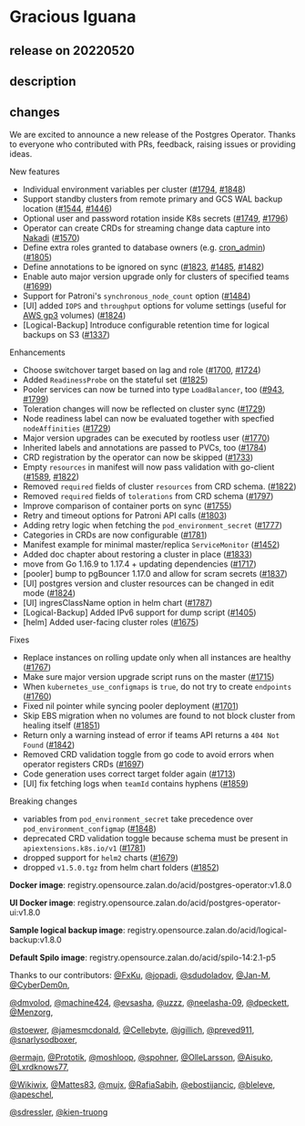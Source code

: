 # Gracious Iguana

## release on 20220520

## description

## changes

We are excited to announce a new release of the Postgres Operator. Thanks to everyone who contributed with PRs, feedback, raising issues or providing ideas.

New features

* Individual environment variables per cluster (<a class="issue-link js-issue-link" data-error-text="Failed to load title" data-id="1146488992" data-permission-text="Title is private" data-url="https://github.com/zalando/postgres-operator/issues/1794" data-hovercard-type="pull_request" data-hovercard-url="/zalando/postgres-operator/pull/1794/hovercard" href="https://github.com/zalando/postgres-operator/pull/1794">#1794</a>, <a class="issue-link js-issue-link" data-error-text="Failed to load title" data-id="1202009666" data-permission-text="Title is private" data-url="https://github.com/zalando/postgres-operator/issues/1848" data-hovercard-type="pull_request" data-hovercard-url="/zalando/postgres-operator/pull/1848/hovercard" href="https://github.com/zalando/postgres-operator/pull/1848">#1848</a>)
* Support standby clusters from remote primary and GCS WAL backup location (<a class="issue-link js-issue-link" data-error-text="Failed to load title" data-id="933809516" data-permission-text="Title is private" data-url="https://github.com/zalando/postgres-operator/issues/1544" data-hovercard-type="pull_request" data-hovercard-url="/zalando/postgres-operator/pull/1544/hovercard" href="https://github.com/zalando/postgres-operator/pull/1544">#1544</a>, <a class="issue-link js-issue-link" data-error-text="Failed to load title" data-id="852559233" data-permission-text="Title is private" data-url="https://github.com/zalando/postgres-operator/issues/1446" data-hovercard-type="pull_request" data-hovercard-url="/zalando/postgres-operator/pull/1446/hovercard" href="https://github.com/zalando/postgres-operator/pull/1446">#1446</a>)
* Optional user and password rotation inside K8s secrets (<a class="issue-link js-issue-link" data-error-text="Failed to load title" data-id="1109573554" data-permission-text="Title is private" data-url="https://github.com/zalando/postgres-operator/issues/1749" data-hovercard-type="pull_request" data-hovercard-url="/zalando/postgres-operator/pull/1749/hovercard" href="https://github.com/zalando/postgres-operator/pull/1749">#1749</a>, <a class="issue-link js-issue-link" data-error-text="Failed to load title" data-id="1148227573" data-permission-text="Title is private" data-url="https://github.com/zalando/postgres-operator/issues/1796" data-hovercard-type="pull_request" data-hovercard-url="/zalando/postgres-operator/pull/1796/hovercard" href="https://github.com/zalando/postgres-operator/pull/1796">#1796</a>)
* Operator can create CRDs for streaming change data capture into <a href="https://nakadi.io/" rel="nofollow">Nakadi</a> (<a class="issue-link js-issue-link" data-error-text="Failed to load title" data-id="954027483" data-permission-text="Title is private" data-url="https://github.com/zalando/postgres-operator/issues/1570" data-hovercard-type="pull_request" data-hovercard-url="/zalando/postgres-operator/pull/1570/hovercard" href="https://github.com/zalando/postgres-operator/pull/1570">#1570</a>)
* Define extra roles granted to database owners (e.g. <a href="https://github.com/zalando/spilo/pull/699" data-hovercard-type="pull_request" data-hovercard-url="/zalando/spilo/pull/699/hovercard">cron_admin</a>) (<a class="issue-link js-issue-link" data-error-text="Failed to load title" data-id="1157512982" data-permission-text="Title is private" data-url="https://github.com/zalando/postgres-operator/issues/1805" data-hovercard-type="pull_request" data-hovercard-url="/zalando/postgres-operator/pull/1805/hovercard" href="https://github.com/zalando/postgres-operator/pull/1805">#1805</a>)
* Define annotations to be ignored on sync (<a class="issue-link js-issue-link" data-error-text="Failed to load title" data-id="1178130960" data-permission-text="Title is private" data-url="https://github.com/zalando/postgres-operator/issues/1823" data-hovercard-type="pull_request" data-hovercard-url="/zalando/postgres-operator/pull/1823/hovercard" href="https://github.com/zalando/postgres-operator/pull/1823">#1823</a>, <a class="issue-link js-issue-link" data-error-text="Failed to load title" data-id="876800120" data-permission-text="Title is private" data-url="https://github.com/zalando/postgres-operator/issues/1485" data-hovercard-type="pull_request" data-hovercard-url="/zalando/postgres-operator/pull/1485/hovercard" href="https://github.com/zalando/postgres-operator/pull/1485">#1485</a>, <a class="issue-link js-issue-link" data-error-text="Failed to load title" data-id="875151902" data-permission-text="Title is private" data-url="https://github.com/zalando/postgres-operator/issues/1482" data-hovercard-type="pull_request" data-hovercard-url="/zalando/postgres-operator/pull/1482/hovercard" href="https://github.com/zalando/postgres-operator/pull/1482">#1482</a>)
* Enable auto major version upgrade only for clusters of specified teams (<a class="issue-link js-issue-link" data-error-text="Failed to load title" data-id="1061073147" data-permission-text="Title is private" data-url="https://github.com/zalando/postgres-operator/issues/1699" data-hovercard-type="pull_request" data-hovercard-url="/zalando/postgres-operator/pull/1699/hovercard" href="https://github.com/zalando/postgres-operator/pull/1699">#1699</a>)
* Support for Patroni's <code>synchronous_node_count</code> option (<a class="issue-link js-issue-link" data-error-text="Failed to load title" data-id="876615634" data-permission-text="Title is private" data-url="https://github.com/zalando/postgres-operator/issues/1484" data-hovercard-type="pull_request" data-hovercard-url="/zalando/postgres-operator/pull/1484/hovercard" href="https://github.com/zalando/postgres-operator/pull/1484">#1484</a>)
* [UI] added <code>IOPS</code> and <code>throughput</code> options for volume settings (useful for <a href="https://aws.amazon.com/about-aws/whats-new/2020/12/introducing-new-amazon-ebs-general-purpose-volumes-gp3/" rel="nofollow">AWS gp3</a> volumes) (<a class="issue-link js-issue-link" data-error-text="Failed to load title" data-id="1179863847" data-permission-text="Title is private" data-url="https://github.com/zalando/postgres-operator/issues/1824" data-hovercard-type="pull_request" data-hovercard-url="/zalando/postgres-operator/pull/1824/hovercard" href="https://github.com/zalando/postgres-operator/pull/1824">#1824</a>)
* [Logical-Backup] Introduce configurable retention time for logical backups on S3 (<a class="issue-link js-issue-link" data-error-text="Failed to load title" data-id="796127334" data-permission-text="Title is private" data-url="https://github.com/zalando/postgres-operator/issues/1337" data-hovercard-type="pull_request" data-hovercard-url="/zalando/postgres-operator/pull/1337/hovercard" href="https://github.com/zalando/postgres-operator/pull/1337">#1337</a>)

Enhancements

* Choose switchover target based on lag and role (<a class="issue-link js-issue-link" data-error-text="Failed to load title" data-id="1061333641" data-permission-text="Title is private" data-url="https://github.com/zalando/postgres-operator/issues/1700" data-hovercard-type="pull_request" data-hovercard-url="/zalando/postgres-operator/pull/1700/hovercard" href="https://github.com/zalando/postgres-operator/pull/1700">#1700</a>, <a class="issue-link js-issue-link" data-error-text="Failed to load title" data-id="1081223742" data-permission-text="Title is private" data-url="https://github.com/zalando/postgres-operator/issues/1724" data-hovercard-type="pull_request" data-hovercard-url="/zalando/postgres-operator/pull/1724/hovercard" href="https://github.com/zalando/postgres-operator/pull/1724">#1724</a>)
* Added <code>ReadinessProbe</code> on the stateful set (<a class="issue-link js-issue-link" data-error-text="Failed to load title" data-id="1183182634" data-permission-text="Title is private" data-url="https://github.com/zalando/postgres-operator/issues/1825" data-hovercard-type="pull_request" data-hovercard-url="/zalando/postgres-operator/pull/1825/hovercard" href="https://github.com/zalando/postgres-operator/pull/1825">#1825</a>)
* Pooler services can now be turned into type <code>LoadBalancer</code>, too (<a class="issue-link js-issue-link" data-error-text="Failed to load title" data-id="608101641" data-permission-text="Title is private" data-url="https://github.com/zalando/postgres-operator/issues/943" data-hovercard-type="pull_request" data-hovercard-url="/zalando/postgres-operator/pull/943/hovercard" href="https://github.com/zalando/postgres-operator/pull/943">#943</a>, <a class="issue-link js-issue-link" data-error-text="Failed to load title" data-id="1154427803" data-permission-text="Title is private" data-url="https://github.com/zalando/postgres-operator/issues/1799" data-hovercard-type="pull_request" data-hovercard-url="/zalando/postgres-operator/pull/1799/hovercard" href="https://github.com/zalando/postgres-operator/pull/1799">#1799</a>)
* Toleration changes will now be reflected on cluster sync (<a class="issue-link js-issue-link" data-error-text="Failed to load title" data-id="1087614024" data-permission-text="Title is private" data-url="https://github.com/zalando/postgres-operator/issues/1729" data-hovercard-type="pull_request" data-hovercard-url="/zalando/postgres-operator/pull/1729/hovercard" href="https://github.com/zalando/postgres-operator/pull/1729">#1729</a>)
* Node readiness label can now be evaluated together with specfied <code>nodeAffinities</code> (<a class="issue-link js-issue-link" data-error-text="Failed to load title" data-id="1087614024" data-permission-text="Title is private" data-url="https://github.com/zalando/postgres-operator/issues/1729" data-hovercard-type="pull_request" data-hovercard-url="/zalando/postgres-operator/pull/1729/hovercard" href="https://github.com/zalando/postgres-operator/pull/1729">#1729</a>)
* Major version upgrades can be executed by rootless user (<a class="issue-link js-issue-link" data-error-text="Failed to load title" data-id="1123109337" data-permission-text="Title is private" data-url="https://github.com/zalando/postgres-operator/issues/1770" data-hovercard-type="pull_request" data-hovercard-url="/zalando/postgres-operator/pull/1770/hovercard" href="https://github.com/zalando/postgres-operator/pull/1770">#1770</a>)
* Inherited labels and annotations are passed to PVCs, too (<a class="issue-link js-issue-link" data-error-text="Failed to load title" data-id="1140429435" data-permission-text="Title is private" data-url="https://github.com/zalando/postgres-operator/issues/1784" data-hovercard-type="pull_request" data-hovercard-url="/zalando/postgres-operator/pull/1784/hovercard" href="https://github.com/zalando/postgres-operator/pull/1784">#1784</a>)
* CRD registration by the operator can now be skipped (<a class="issue-link js-issue-link" data-error-text="Failed to load title" data-id="1094526867" data-permission-text="Title is private" data-url="https://github.com/zalando/postgres-operator/issues/1733" data-hovercard-type="pull_request" data-hovercard-url="/zalando/postgres-operator/pull/1733/hovercard" href="https://github.com/zalando/postgres-operator/pull/1733">#1733</a>)
* Empty <code>resources</code> in manifest will now pass validation with go-client (<a class="issue-link js-issue-link" data-error-text="Failed to load title" data-id="976280046" data-permission-text="Title is private" data-url="https://github.com/zalando/postgres-operator/issues/1589" data-hovercard-type="pull_request" data-hovercard-url="/zalando/postgres-operator/pull/1589/hovercard" href="https://github.com/zalando/postgres-operator/pull/1589">#1589</a>, <a class="issue-link js-issue-link" data-error-text="Failed to load title" data-id="1177876509" data-permission-text="Title is private" data-url="https://github.com/zalando/postgres-operator/issues/1822" data-hovercard-type="pull_request" data-hovercard-url="/zalando/postgres-operator/pull/1822/hovercard" href="https://github.com/zalando/postgres-operator/pull/1822">#1822</a>)
* Removed <code>required</code> fields of cluster <code>resources</code> from CRD schema. (<a class="issue-link js-issue-link" data-error-text="Failed to load title" data-id="1177876509" data-permission-text="Title is private" data-url="https://github.com/zalando/postgres-operator/issues/1822" data-hovercard-type="pull_request" data-hovercard-url="/zalando/postgres-operator/pull/1822/hovercard" href="https://github.com/zalando/postgres-operator/pull/1822">#1822</a>)
* Removed <code>required</code> fields of <code>tolerations</code> from CRD schema (<a class="issue-link js-issue-link" data-error-text="Failed to load title" data-id="1151081144" data-permission-text="Title is private" data-url="https://github.com/zalando/postgres-operator/issues/1797" data-hovercard-type="pull_request" data-hovercard-url="/zalando/postgres-operator/pull/1797/hovercard" href="https://github.com/zalando/postgres-operator/pull/1797">#1797</a>)
* Improve comparison of container ports on sync (<a class="issue-link js-issue-link" data-error-text="Failed to load title" data-id="1114343103" data-permission-text="Title is private" data-url="https://github.com/zalando/postgres-operator/issues/1755" data-hovercard-type="pull_request" data-hovercard-url="/zalando/postgres-operator/pull/1755/hovercard" href="https://github.com/zalando/postgres-operator/pull/1755">#1755</a>)
* Retry and timeout options for Patroni API calls (<a class="issue-link js-issue-link" data-error-text="Failed to load title" data-id="1155513601" data-permission-text="Title is private" data-url="https://github.com/zalando/postgres-operator/issues/1803" data-hovercard-type="pull_request" data-hovercard-url="/zalando/postgres-operator/pull/1803/hovercard" href="https://github.com/zalando/postgres-operator/pull/1803">#1803</a>)
* Adding retry logic when fetching the <code>pod_environment_secret</code> (<a class="issue-link js-issue-link" data-error-text="Failed to load title" data-id="1129727137" data-permission-text="Title is private" data-url="https://github.com/zalando/postgres-operator/issues/1777" data-hovercard-type="pull_request" data-hovercard-url="/zalando/postgres-operator/pull/1777/hovercard" href="https://github.com/zalando/postgres-operator/pull/1777">#1777</a>)
* Categories in CRDs are now configurable (<a class="issue-link js-issue-link" data-error-text="Failed to load title" data-id="1138393008" data-permission-text="Title is private" data-url="https://github.com/zalando/postgres-operator/issues/1781" data-hovercard-type="pull_request" data-hovercard-url="/zalando/postgres-operator/pull/1781/hovercard" href="https://github.com/zalando/postgres-operator/pull/1781">#1781</a>)
* Manifest example for minimal master/replica <code>ServiceMonitor</code> (<a class="issue-link js-issue-link" data-error-text="Failed to load title" data-id="855715950" data-permission-text="Title is private" data-url="https://github.com/zalando/postgres-operator/issues/1452" data-hovercard-type="pull_request" data-hovercard-url="/zalando/postgres-operator/pull/1452/hovercard" href="https://github.com/zalando/postgres-operator/pull/1452">#1452</a>)
* Added doc chapter about restoring a cluster in place (<a class="issue-link js-issue-link" data-error-text="Failed to load title" data-id="1187869904" data-permission-text="Title is private" data-url="https://github.com/zalando/postgres-operator/issues/1833" data-hovercard-type="pull_request" data-hovercard-url="/zalando/postgres-operator/pull/1833/hovercard" href="https://github.com/zalando/postgres-operator/pull/1833">#1833</a>)
* move from Go 1.16.9 to 1.17.4 + updating dependencies (<a class="issue-link js-issue-link" data-error-text="Failed to load title" data-id="1070710069" data-permission-text="Title is private" data-url="https://github.com/zalando/postgres-operator/issues/1717" data-hovercard-type="pull_request" data-hovercard-url="/zalando/postgres-operator/pull/1717/hovercard" href="https://github.com/zalando/postgres-operator/pull/1717">#1717</a>)
* [pooler] bump to pgBouncer 1.17.0 and allow for scram secrets (<a class="issue-link js-issue-link" data-error-text="Failed to load title" data-id="1192721123" data-permission-text="Title is private" data-url="https://github.com/zalando/postgres-operator/issues/1837" data-hovercard-type="pull_request" data-hovercard-url="/zalando/postgres-operator/pull/1837/hovercard" href="https://github.com/zalando/postgres-operator/pull/1837">#1837</a>)
* [UI] postgres version and cluster resources can be changed in edit mode (<a class="issue-link js-issue-link" data-error-text="Failed to load title" data-id="1179863847" data-permission-text="Title is private" data-url="https://github.com/zalando/postgres-operator/issues/1824" data-hovercard-type="pull_request" data-hovercard-url="/zalando/postgres-operator/pull/1824/hovercard" href="https://github.com/zalando/postgres-operator/pull/1824">#1824</a>)
* [UI] ingresClassName option in helm chart (<a class="issue-link js-issue-link" data-error-text="Failed to load title" data-id="1141365115" data-permission-text="Title is private" data-url="https://github.com/zalando/postgres-operator/issues/1787" data-hovercard-type="pull_request" data-hovercard-url="/zalando/postgres-operator/pull/1787/hovercard" href="https://github.com/zalando/postgres-operator/pull/1787">#1787</a>)
* [Logical-Backup] Added IPv6 support for dump script (<a class="issue-link js-issue-link" data-error-text="Failed to load title" data-id="831213548" data-permission-text="Title is private" data-url="https://github.com/zalando/postgres-operator/issues/1405" data-hovercard-type="pull_request" data-hovercard-url="/zalando/postgres-operator/pull/1405/hovercard" href="https://github.com/zalando/postgres-operator/pull/1405">#1405</a>)
* [helm] Added user-facing cluster roles (<a class="issue-link js-issue-link" data-error-text="Failed to load title" data-id="1045684780" data-permission-text="Title is private" data-url="https://github.com/zalando/postgres-operator/issues/1675" data-hovercard-type="pull_request" data-hovercard-url="/zalando/postgres-operator/pull/1675/hovercard" href="https://github.com/zalando/postgres-operator/pull/1675">#1675</a>)

Fixes

* Replace instances on rolling update only when all instances are healthy (<a class="issue-link js-issue-link" data-error-text="Failed to load title" data-id="1120800495" data-permission-text="Title is private" data-url="https://github.com/zalando/postgres-operator/issues/1767" data-hovercard-type="pull_request" data-hovercard-url="/zalando/postgres-operator/pull/1767/hovercard" href="https://github.com/zalando/postgres-operator/pull/1767">#1767</a>)
* Make sure major version upgrade script runs on the master (<a class="issue-link js-issue-link" data-error-text="Failed to load title" data-id="1069386314" data-permission-text="Title is private" data-url="https://github.com/zalando/postgres-operator/issues/1715" data-hovercard-type="pull_request" data-hovercard-url="/zalando/postgres-operator/pull/1715/hovercard" href="https://github.com/zalando/postgres-operator/pull/1715">#1715</a>)
* When <code>kubernetes_use_configmaps</code> is <code>true</code>, do not try to create <code>endpoints</code> (<a class="issue-link js-issue-link" data-error-text="Failed to load title" data-id="1116134634" data-permission-text="Title is private" data-url="https://github.com/zalando/postgres-operator/issues/1760" data-hovercard-type="pull_request" data-hovercard-url="/zalando/postgres-operator/pull/1760/hovercard" href="https://github.com/zalando/postgres-operator/pull/1760">#1760</a>)
* Fixed nil pointer while syncing pooler deployment (<a class="issue-link js-issue-link" data-error-text="Failed to load title" data-id="1061371485" data-permission-text="Title is private" data-url="https://github.com/zalando/postgres-operator/issues/1701" data-hovercard-type="pull_request" data-hovercard-url="/zalando/postgres-operator/pull/1701/hovercard" href="https://github.com/zalando/postgres-operator/pull/1701">#1701</a>)
* Skip EBS migration when no volumes are found to not block cluster from healing itself (<a class="issue-link js-issue-link" data-error-text="Failed to load title" data-id="1204256597" data-permission-text="Title is private" data-url="https://github.com/zalando/postgres-operator/issues/1851" data-hovercard-type="pull_request" data-hovercard-url="/zalando/postgres-operator/pull/1851/hovercard" href="https://github.com/zalando/postgres-operator/pull/1851">#1851</a>)
* Return only a warning instead of error if teams API returns a <code>404 Not Found</code> (<a class="issue-link js-issue-link" data-error-text="Failed to load title" data-id="1197092377" data-permission-text="Title is private" data-url="https://github.com/zalando/postgres-operator/issues/1842" data-hovercard-type="pull_request" data-hovercard-url="/zalando/postgres-operator/pull/1842/hovercard" href="https://github.com/zalando/postgres-operator/pull/1842">#1842</a>)
* Removed CRD validation toggle from go code to avoid errors when operator registers CRDs (<a class="issue-link js-issue-link" data-error-text="Failed to load title" data-id="1058538150" data-permission-text="Title is private" data-url="https://github.com/zalando/postgres-operator/issues/1697" data-hovercard-type="pull_request" data-hovercard-url="/zalando/postgres-operator/pull/1697/hovercard" href="https://github.com/zalando/postgres-operator/pull/1697">#1697</a>)
* Code generation uses correct target folder again (<a class="issue-link js-issue-link" data-error-text="Failed to load title" data-id="1069211971" data-permission-text="Title is private" data-url="https://github.com/zalando/postgres-operator/issues/1713" data-hovercard-type="pull_request" data-hovercard-url="/zalando/postgres-operator/pull/1713/hovercard" href="https://github.com/zalando/postgres-operator/pull/1713">#1713</a>)
* [UI] fix fetching logs when <code>teamId</code> contains hyphens (<a class="issue-link js-issue-link" data-error-text="Failed to load title" data-id="1209817074" data-permission-text="Title is private" data-url="https://github.com/zalando/postgres-operator/issues/1859" data-hovercard-type="pull_request" data-hovercard-url="/zalando/postgres-operator/pull/1859/hovercard" href="https://github.com/zalando/postgres-operator/pull/1859">#1859</a>)

Breaking changes

* variables from <code>pod_environment_secret</code> take precedence over <code>pod_environment_configmap</code> (<a class="issue-link js-issue-link" data-error-text="Failed to load title" data-id="1202009666" data-permission-text="Title is private" data-url="https://github.com/zalando/postgres-operator/issues/1848" data-hovercard-type="pull_request" data-hovercard-url="/zalando/postgres-operator/pull/1848/hovercard" href="https://github.com/zalando/postgres-operator/pull/1848">#1848</a>)
* deprecated CRD validation toggle because schema must be present in <code>apiextensions.k8s.io/v1</code> (<a class="issue-link js-issue-link" data-error-text="Failed to load title" data-id="1138393008" data-permission-text="Title is private" data-url="https://github.com/zalando/postgres-operator/issues/1781" data-hovercard-type="pull_request" data-hovercard-url="/zalando/postgres-operator/pull/1781/hovercard" href="https://github.com/zalando/postgres-operator/pull/1781">#1781</a>)
* dropped support for <code>helm2</code> charts (<a class="issue-link js-issue-link" data-error-text="Failed to load title" data-id="1047534699" data-permission-text="Title is private" data-url="https://github.com/zalando/postgres-operator/issues/1679" data-hovercard-type="pull_request" data-hovercard-url="/zalando/postgres-operator/pull/1679/hovercard" href="https://github.com/zalando/postgres-operator/pull/1679">#1679</a>)
* dropped <code>v1.5.0.tgz</code> from helm chart folders (<a class="issue-link js-issue-link" data-error-text="Failed to load title" data-id="1204514903" data-permission-text="Title is private" data-url="https://github.com/zalando/postgres-operator/issues/1852" data-hovercard-type="pull_request" data-hovercard-url="/zalando/postgres-operator/pull/1852/hovercard" href="https://github.com/zalando/postgres-operator/pull/1852">#1852</a>)

<strong>Docker image</strong>: registry.opensource.zalan.do/acid/postgres-operator:v1.8.0

<strong>UI Docker image</strong>: registry.opensource.zalan.do/acid/postgres-operator-ui:v1.8.0

<strong>Sample logical backup image</strong>: registry.opensource.zalan.do/acid/logical-backup:v1.8.0

<strong>Default Spilo image</strong>: registry.opensource.zalan.do/acid/spilo-14:2.1-p5

Thanks to our contributors: <a class="user-mention notranslate" data-hovercard-type="user" data-hovercard-url="/users/FxKu/hovercard" data-octo-click="hovercard-link-click" data-octo-dimensions="link_type:self" href="https://github.com/FxKu">@FxKu</a>, <a class="user-mention notranslate" data-hovercard-type="user" data-hovercard-url="/users/jopadi/hovercard" data-octo-click="hovercard-link-click" data-octo-dimensions="link_type:self" href="https://github.com/jopadi">@jopadi</a>, <a class="user-mention notranslate" data-hovercard-type="user" data-hovercard-url="/users/sdudoladov/hovercard" data-octo-click="hovercard-link-click" data-octo-dimensions="link_type:self" href="https://github.com/sdudoladov">@sdudoladov</a>, <a class="user-mention notranslate" data-hovercard-type="user" data-hovercard-url="/users/Jan-M/hovercard" data-octo-click="hovercard-link-click" data-octo-dimensions="link_type:self" href="https://github.com/Jan-M">@Jan-M</a>, <a class="user-mention notranslate" data-hovercard-type="user" data-hovercard-url="/users/CyberDem0n/hovercard" data-octo-click="hovercard-link-click" data-octo-dimensions="link_type:self" href="https://github.com/CyberDem0n">@CyberDem0n</a>,

<a class="user-mention notranslate" data-hovercard-type="user" data-hovercard-url="/users/dmvolod/hovercard" data-octo-click="hovercard-link-click" data-octo-dimensions="link_type:self" href="https://github.com/dmvolod">@dmvolod</a>, <a class="user-mention notranslate" data-hovercard-type="user" data-hovercard-url="/users/machine424/hovercard" data-octo-click="hovercard-link-click" data-octo-dimensions="link_type:self" href="https://github.com/machine424">@machine424</a>, <a class="user-mention notranslate" data-hovercard-type="user" data-hovercard-url="/users/evsasha/hovercard" data-octo-click="hovercard-link-click" data-octo-dimensions="link_type:self" href="https://github.com/evsasha">@evsasha</a>, <a class="user-mention notranslate" data-hovercard-type="user" data-hovercard-url="/users/uzzz/hovercard" data-octo-click="hovercard-link-click" data-octo-dimensions="link_type:self" href="https://github.com/uzzz">@uzzz</a>, <a class="user-mention notranslate" data-hovercard-type="user" data-hovercard-url="/users/neelasha-09/hovercard" data-octo-click="hovercard-link-click" data-octo-dimensions="link_type:self" href="https://github.com/neelasha-09">@neelasha-09</a>, <a class="user-mention notranslate" data-hovercard-type="user" data-hovercard-url="/users/dpeckett/hovercard" data-octo-click="hovercard-link-click" data-octo-dimensions="link_type:self" href="https://github.com/dpeckett">@dpeckett</a>, <a class="user-mention notranslate" data-hovercard-type="user" data-hovercard-url="/users/Menzorg/hovercard" data-octo-click="hovercard-link-click" data-octo-dimensions="link_type:self" href="https://github.com/Menzorg">@Menzorg</a>,

<a class="user-mention notranslate" data-hovercard-type="user" data-hovercard-url="/users/stoewer/hovercard" data-octo-click="hovercard-link-click" data-octo-dimensions="link_type:self" href="https://github.com/stoewer">@stoewer</a>, <a class="user-mention notranslate" data-hovercard-type="user" data-hovercard-url="/users/jamesmcdonald/hovercard" data-octo-click="hovercard-link-click" data-octo-dimensions="link_type:self" href="https://github.com/jamesmcdonald">@jamesmcdonald</a>, <a class="user-mention notranslate" data-hovercard-type="user" data-hovercard-url="/users/Cellebyte/hovercard" data-octo-click="hovercard-link-click" data-octo-dimensions="link_type:self" href="https://github.com/Cellebyte">@Cellebyte</a>, <a class="user-mention notranslate" data-hovercard-type="user" data-hovercard-url="/users/jgillich/hovercard" data-octo-click="hovercard-link-click" data-octo-dimensions="link_type:self" href="https://github.com/jgillich">@jgillich</a>, <a class="user-mention notranslate" data-hovercard-type="user" data-hovercard-url="/users/preved911/hovercard" data-octo-click="hovercard-link-click" data-octo-dimensions="link_type:self" href="https://github.com/preved911">@preved911</a>, <a class="user-mention notranslate" data-hovercard-type="user" data-hovercard-url="/users/snarlysodboxer/hovercard" data-octo-click="hovercard-link-click" data-octo-dimensions="link_type:self" href="https://github.com/snarlysodboxer">@snarlysodboxer</a>,

<a class="user-mention notranslate" data-hovercard-type="user" data-hovercard-url="/users/ermajn/hovercard" data-octo-click="hovercard-link-click" data-octo-dimensions="link_type:self" href="https://github.com/ermajn">@ermajn</a>, <a class="user-mention notranslate" data-hovercard-type="user" data-hovercard-url="/users/Prototik/hovercard" data-octo-click="hovercard-link-click" data-octo-dimensions="link_type:self" href="https://github.com/Prototik">@Prototik</a>, <a class="user-mention notranslate" data-hovercard-type="user" data-hovercard-url="/users/moshloop/hovercard" data-octo-click="hovercard-link-click" data-octo-dimensions="link_type:self" href="https://github.com/moshloop">@moshloop</a>, <a class="user-mention notranslate" data-hovercard-type="user" data-hovercard-url="/users/spohner/hovercard" data-octo-click="hovercard-link-click" data-octo-dimensions="link_type:self" href="https://github.com/spohner">@spohner</a>, <a class="user-mention notranslate" data-hovercard-type="user" data-hovercard-url="/users/OlleLarsson/hovercard" data-octo-click="hovercard-link-click" data-octo-dimensions="link_type:self" href="https://github.com/OlleLarsson">@OlleLarsson</a>, <a class="user-mention notranslate" data-hovercard-type="user" data-hovercard-url="/users/Aisuko/hovercard" data-octo-click="hovercard-link-click" data-octo-dimensions="link_type:self" href="https://github.com/Aisuko">@Aisuko</a>, <a class="user-mention notranslate" data-hovercard-type="user" data-hovercard-url="/users/Lxrdknows77/hovercard" data-octo-click="hovercard-link-click" data-octo-dimensions="link_type:self" href="https://github.com/Lxrdknows77">@Lxrdknows77</a>,

<a class="user-mention notranslate" data-hovercard-type="user" data-hovercard-url="/users/Wikiwix/hovercard" data-octo-click="hovercard-link-click" data-octo-dimensions="link_type:self" href="https://github.com/Wikiwix">@Wikiwix</a>, <a class="user-mention notranslate" data-hovercard-type="user" data-hovercard-url="/users/Mattes83/hovercard" data-octo-click="hovercard-link-click" data-octo-dimensions="link_type:self" href="https://github.com/Mattes83">@Mattes83</a>, <a class="user-mention notranslate" data-hovercard-type="user" data-hovercard-url="/users/mujx/hovercard" data-octo-click="hovercard-link-click" data-octo-dimensions="link_type:self" href="https://github.com/mujx">@mujx</a>, <a class="user-mention notranslate" data-hovercard-type="user" data-hovercard-url="/users/RafiaSabih/hovercard" data-octo-click="hovercard-link-click" data-octo-dimensions="link_type:self" href="https://github.com/RafiaSabih">@RafiaSabih</a>, <a class="user-mention notranslate" data-hovercard-type="user" data-hovercard-url="/users/ebostijancic/hovercard" data-octo-click="hovercard-link-click" data-octo-dimensions="link_type:self" href="https://github.com/ebostijancic">@ebostijancic</a>, <a class="user-mention notranslate" data-hovercard-type="user" data-hovercard-url="/users/bleleve/hovercard" data-octo-click="hovercard-link-click" data-octo-dimensions="link_type:self" href="https://github.com/bleleve">@bleleve</a>, <a class="user-mention notranslate" data-hovercard-type="user" data-hovercard-url="/users/apeschel/hovercard" data-octo-click="hovercard-link-click" data-octo-dimensions="link_type:self" href="https://github.com/apeschel">@apeschel</a>,

<a class="user-mention notranslate" data-hovercard-type="user" data-hovercard-url="/users/sdressler/hovercard" data-octo-click="hovercard-link-click" data-octo-dimensions="link_type:self" href="https://github.com/sdressler">@sdressler</a>, <a class="user-mention notranslate" data-hovercard-type="user" data-hovercard-url="/users/kien-truong/hovercard" data-octo-click="hovercard-link-click" data-octo-dimensions="link_type:self" href="https://github.com/kien-truong">@kien-truong</a>

